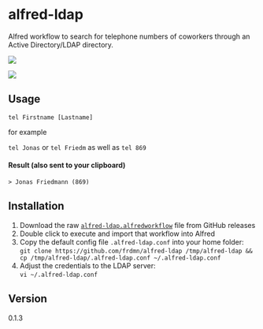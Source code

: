 alfred-ldap
==============

Alfred workflow to search for telephone numbers of coworkers through an Active Directory/LDAP directory.

![](http://up.frd.mn/eklpc.png)

![](http://up.frd.mn/ZIoKs.png)

## Usage

`tel Firstname [Lastname]`  

for example

`tel Jonas` or `tel Friedm` as well as `tel 869`

#### Result (also sent to your clipboard)

`> Jonas Friedmann (869)`  

## Installation

1. Download the raw [`alfred-ldap.alfredworkflow`](https://github.com/frdmn/alfred-ldap/releases) file from GitHub releases
1. Double click to execute and import that workflow into Alfred
1. Copy the default config file `.alfred-ldap.conf` into your home folder:  
`git clone https://github.com/frdmn/alfred-ldap /tmp/alfred-ldap && cp /tmp/alfred-ldap/.alfred-ldap.conf ~/.alfred-ldap.conf`
1. Adjust the credentials to the LDAP server:  
`vi ~/.alfred-ldap.conf`

## Version

0.1.3
